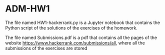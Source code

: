 # ADM-HW1
The file named HW1-hackerrank.py is a Jupyter notebook that contains the Python script of the solutions of the exercises of the homework.

The file named Submissions.pdf is a pdf that contains all the pages of the website https://www.hackerrank.com/submissions/all, where all the submissions of the exercises are stored

